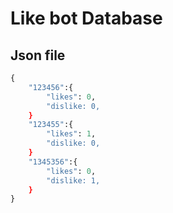 # Like bot Database
## Json file
```python
{
    "123456":{
        "likes": 0,
        "dislike: 0,
    }
    "123455":{
        "likes": 1,
        "dislike: 0,
    }
    "1345356":{
        "likes": 0,
        "dislike: 1,
    }
}
```